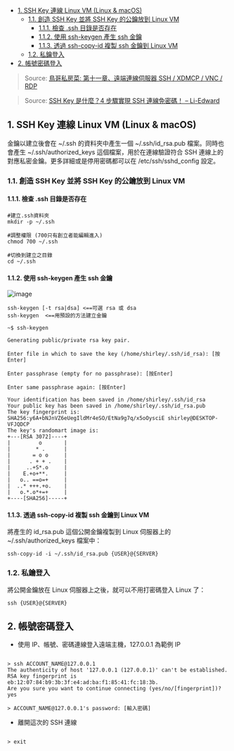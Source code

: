 - [1. SSH Key 連線 Linux VM (Linux \& macOS)](#1-ssh-key-連線-linux-vm-linux--macos)
  - [1.1. 創造 SSH Key 並將 SSH Key 的公鑰放到 Linux VM](#11-創造-ssh-key-並將-ssh-key-的公鑰放到-linux-vm)
    - [1.1.1. 檢查 .ssh 目錄是否存在](#111-檢查-ssh-目錄是否存在)
    - [1.1.2. 使用 ssh-keygen 產生 ssh 金鑰](#112-使用-ssh-keygen-產生-ssh-金鑰)
    - [1.1.3. 透過 ssh-copy-id 複製 ssh 金鑰到 Linux VM](#113-透過-ssh-copy-id-複製-ssh-金鑰到-linux-vm)
  - [1.2. 私鑰登入](#12-私鑰登入)
- [2. 帳號密碼登入](#2-帳號密碼登入)

> Source:
> [鳥哥私房菜: 第十一章、遠端連線伺服器 SSH / XDMCP / VNC / RDP](https://linux.vbird.org/linux_server/centos6/0310telnetssh.php#ssh_server)

> Source:
> [SSH Key 是什麼？4 步驟實現 SSH 連線免密碼！ – Li-Edward](https://liedward.com/create-ssh-keys/)

## 1. SSH Key 連線 Linux VM (Linux & macOS)

金鑰以建立後會在 ~/.ssh 的資料夾中產生一個 ~/.ssh/id_rsa.pub 檔案。同時也會產生 ~/.ssh/authorized_keys 這個檔案，用於在連線驗證符合 SSH 連線上的對應私密金鑰。更多詳細或是停用密碼都可以在 /etc/ssh/sshd_config 設定。

### 1.1. 創造 SSH Key 並將 SSH Key 的公鑰放到 Linux VM

#### 1.1.1. 檢查 .ssh 目錄是否存在

```
#建立.ssh資料夾
mkdir -p ~/.ssh

#調整權限 (700只有創立者能編輯進入)
chmod 700 ~/.ssh

#切換到建立之目錄
cd ~/.ssh
```

#### 1.1.2. 使用 ssh-keygen 產生 ssh 金鑰

![image](https://user-images.githubusercontent.com/20677913/203984403-b8114901-9201-42b8-ac6e-81775c4e2448.png)

```
ssh-keygen [-t rsa|dsa] <==可選 rsa 或 dsa
ssh-keygen  <==用預設的方法建立金鑰
```

```
~$ ssh-keygen

Generating public/private rsa key pair.

Enter file in which to save the key (/home/shirley/.ssh/id_rsa): [按Enter]

Enter passphrase (empty for no passphrase): [按Enter]

Enter same passphrase again: [按Enter]

Your identification has been saved in /home/shirley/.ssh/id_rsa
Your public key has been saved in /home/shirley/.ssh/id_rsa.pub
The key fingerprint is:
SHA256:y6A+bNJnVZ6eUegIldMr4eSO/EtNa9g7q/x5oOysciE shirley@DESKTOP-VFJQDCP
The key's randomart image is:
+---[RSA 3072]----+
|         o       |
|        * .      |
|       = o o     |
|      . + + .    |
|     ..+S*.o     |
|    E.+o+**.     |
|   o.. ==o=+     |
|  ..* +++.+o.    |
|   o.*.o*+=+     |
+----[SHA256]-----+

```

#### 1.1.3. 透過 ssh-copy-id 複製 ssh 金鑰到 Linux VM

將產生的 id_rsa.pub 這個公開金鑰複製到 Linux 伺服器上的 ~/.ssh/authorized_keys 檔案中：

```
ssh-copy-id -i ~/.ssh/id_rsa.pub {USER}@{SERVER}
```

### 1.2. 私鑰登入

將公開金鑰放在 Linux 伺服器上之後，就可以不用打密碼登入 Linux 了：

```
ssh {USER}@{SERVER}

```

## 2. 帳號密碼登入

- 使用 IP、帳號、密碼連線登入遠端主機，127.0.0.1 為範例 IP

```

> ssh ACCOUNT_NAME@127.0.0.1
The authenticity of host '127.0.0.1 (127.0.0.1)' can't be established.
RSA key fingerprint is eb:12:07:84:b9:3b:3f:e4:ad:ba:f1:85:41:fc:18:3b.
Are you sure you want to continue connecting (yes/no/[fingerprint])? yes

> ACCOUNT_NAME@127.0.0.1's password: [輸入密碼]

```

- 離開這次的 SSH 連線

```

> exit

```
